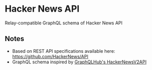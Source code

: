 # Hacker News API
Relay-compatible GraphQL schema of Hacker News API

## Notes
- Based on REST API specifications available here: https://github.com/HackerNews/API
- GraphQL schema inspired by [GraphQLHub's HackerNewsV2API](https://github.com/clayallsopp/graphqlhub/blob/master/graphqlhub-schemas/src/hn2.js)
